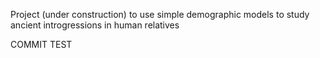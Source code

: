 Project (under construction) to use simple demographic models to study ancient introgressions in human relatives


COMMIT TEST
